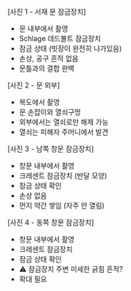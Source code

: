 [사진 1 - 서재 문 잠금장치]
- 문 내부에서 촬영
- Schlage 데드볼트 잠금장치
- 잠금 상태 (빗장이 완전히 나가있음)
- 손상, 공구 흔적 없음
- 문틀과의 결합 완벽

[사진 2 - 문 외부]
- 복도에서 촬영
- 문 손잡이와 열쇠구멍
- 외부에서는 열쇠로만 해제 가능
- 열쇠는 피해자 주머니에서 발견

[사진 3 - 남쪽 창문 잠금장치]
- 창문 내부에서 촬영
- 크레센트 잠금장치 (반달 모양)
- 잠금 상태 확인
- 손상 없음
- 먼지 약간 쌓임 (자주 안 열림)

[사진 4 - 동쪽 창문 잠금장치]
- 창문 내부에서 촬영
- 크레센트 잠금장치
- 잠금 상태 확인
- ⚠️ 잠금장치 주변 미세한 긁힘 흔적?
- 확대 필요